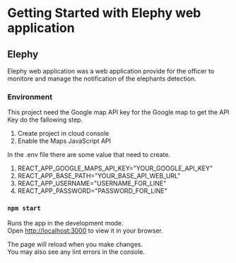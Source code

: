 # Getting Started with Elephy web application

## Elephy
Elephy web application was a web application provide for the officer to monitore and manage the notification of the elephants detection.

### Environment
This project need the Google map API key for the Google map to get the API Key do the fallowing step.
1. Create project in cloud console
2. Enable the Maps JavaScript API

In the .env file there are some value that need to create.
1. REACT_APP_GOOGLE_MAPS_API_KEY="YOUR_GOOGLE_API_KEY"
2. REACT_APP_BASE_PATH="YOUR_BASE_API_WEB_URL"
3. REACT_APP_USERNAME="USERNAME_FOR_LINE"
4. REACT_APP_PASSWORD="PASSWORD_FOR_LINE"

### `npm start`

Runs the app in the development mode.\
Open [http://localhost:3000](http://localhost:3000) to view it in your browser.

The page will reload when you make changes.\
You may also see any lint errors in the console.
